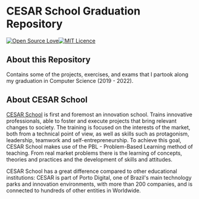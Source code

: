 # CESAR School Graduation Repository
[![Open Source Love](https://badges.frapsoft.com/os/v1/open-source-175x29.png?v=103)](https://github.com/ellerbrock/open-source-badges/)[![MIT Licence](https://badges.frapsoft.com/os/mit/mit-125x28.png?v=103)](https://opensource.org/licenses/mit-license.php)

## About this Repository
Contains some of the projects, exercises, and exams that I partook along my graduation in Computer Science (2019 - 2022).

## About CESAR School
[CESAR School](https://www.cesar.school) is first and foremost an innovation school. Trains innovative professionals, able to foster and execute projects that bring relevant changes to society. The training is focused on the interests of the market, both from a technical point of view, as well as skills such as protagonism, leadership, teamwork and self-entrepreneurship. To achieve this goal, CESAR School makes use of the PBL - Problem-Based Learning method of teaching. From real market problems there is the learning of concepts, theories and practices and the development of skills and attitudes. 

CESAR School has a great difference compared to other educational institutions: CESAR is part of Porto Digital, one of Brazil's main technology parks and innovation environments, with more than 200 companies, and is connected to hundreds of other entities in Worldwide.

